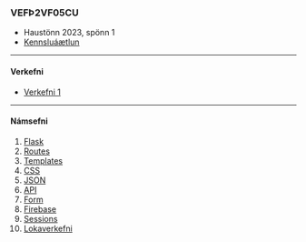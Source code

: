 ### VEFÞ2VF05CU
- Haustönn 2023, spönn 1
- [Kennsluáætlun](https://github.com/vefthroun/Namsefni/blob/main/VEF%C3%9E2VF05CU_H23_S2.pdf)

---

#### Verkefni

- [Verkefni 1](https://github.com/vefthroun/Namsefni/blob/main/Verkefni1.md)
<!--
- [Verkefni 2](https://github.com/vefthroun/Namsefni/blob/main/Verkefni2.md)
- [Verkefni 3](https://github.com/vefthroun/Namsefni/blob/main/Verkefni3.md)
- [Verkefni 4](https://github.com/vefthroun/Namsefni/blob/main/Verkefni4_h23_sp1.md)
- [Verkefni 5](https://github.com/vefthroun/Namsefni/blob/main/Verkefni5_h23_sp1.md)
- [Verkefni 6](https://github.com/vefthroun/Namsefni/blob/main/Verkefni6_h23_sp1.md)
- [Verkefni 6](https://github.com/vefthroun/Namsefni/blob/main/Verkefni/Verkefni6.md)
-->
---

#### Námsefni

1. [Flask](https://github.com/vefthroun/Namsefni/blob/main/2-Flask/Readme.md#hva%C3%B0-er-flask)
1. [Routes](https://github.com/vefthroun/Namsefni/blob/main/2-Flask/Routes/readme.md#routing-k%C3%B3%C3%B0as%C3%BDnid%C3%A6mi)
1. [Templates](https://github.com/vefthroun/Namsefni/blob/main/2-Flask/Templates/README.md#jinja)
1. [CSS](https://github.com/vefthroun/Namsefni/blob/main/CSSLibraries.md)
1. [JSON](https://github.com/vefthroun/Namsefni/tree/main/3-Json#readme)
1. [API](https://github.com/vefthroun/Namsefni/blob/main/4-API/README.md#hva%C3%B0-er-api)
1. [Form](https://github.com/vefthroun/Namsefni/blob/main/WTForms/Readme.md)
1. [Firebase](https://github.com/vefthroun/Namsefni/tree/main/6-Gagnagrunnur#firebase)
1. [Sessions](https://github.com/vefthroun/Namsefni/tree/main/5-Cookies%26Sessions)
1. [Lokaverkefni](https://github.com/vefthroun/Namsefni/blob/main/7-lokaverkefni/Readme.md)


